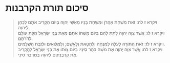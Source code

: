 # סיכום תורת הקרבנות

> ויקרא ז לה: זֹאת מִשְׁחַת אַהֲרֹן וּמִשְׁחַת בָּנָיו מֵאִשֵּׁי יְהוָה בְּיוֹם הִקְרִיב אֹתָם לְכַהֵן לַיהוָה.  
> ויקרא ז לו: אֲשֶׁר צִוָּה יְהוָה לָתֵת לָהֶם בְּיוֹם מָשְׁחוֹ אֹתָם מֵאֵת בְּנֵי יִשְׂרָאֵל חֻקַּת עוֹלָם לְדֹרֹתָם.  
> ויקרא ז לז: זֹאת הַתּוֹרָה לָעֹלָה לַמִּנְחָה וְלַחַטָּאת וְלָאָשָׁם; וְלַמִּלּוּאִים וּלְזֶבַח הַשְּׁלָמִים.  
> ויקרא ז לח: אֲשֶׁר צִוָּה יְהוָה אֶת מֹשֶׁה בְּהַר סִינָי:  בְּיוֹם צַוֹּתוֹ אֶת בְּנֵי יִשְׂרָאֵל לְהַקְרִיב אֶת קָרְבְּנֵיהֶם לַיהוָה בְּמִדְבַּר סִינָי.   
 

